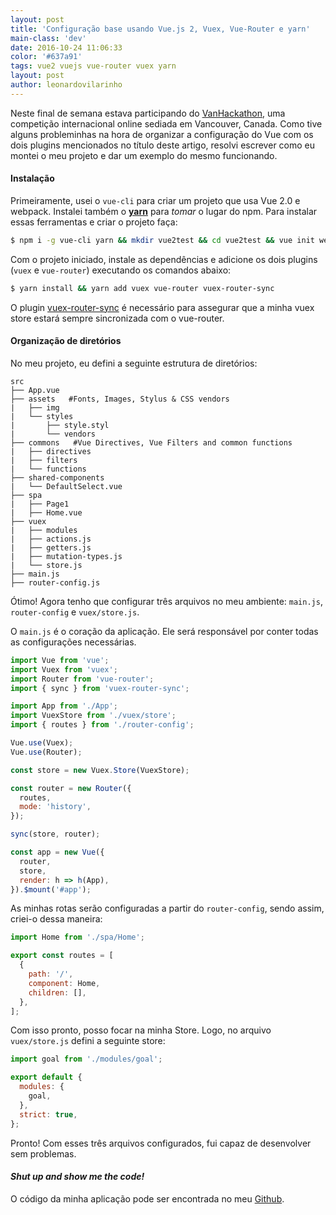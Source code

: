```yaml
---
layout: post
title: 'Configuração base usando Vue.js 2, Vuex, Vue-Router e yarn'
main-class: 'dev'
date: 2016-10-24 11:06:33 
color: '#637a91'
tags: vue2 vuejs vue-router vuex yarn
layout: post
author: leonardovilarinho
---
```


Neste final de semana estava participando do [VanHackathon](https://www.vanhack.com/hackathon), uma competição internacional online sediada em Vancouver, Canada. Como tive alguns probleminhas na hora de organizar a configuração do Vue com os dois plugins mencionados no título deste artigo, resolvi escrever como eu montei o meu projeto e dar um exemplo do mesmo funcionando.

#### Instalação

Primeiramente, usei o `vue-cli` para criar um projeto que usa Vue 2.0 e webpack. Instalei também o **[yarn](https://code.facebook.com/posts/1840075619545360)** para *tomar* o lugar do npm. Para instalar essas ferramentas e criar o projeto faça:

```bash
$ npm i -g vue-cli yarn && mkdir vue2test && cd vue2test && vue init webpack
```

Com o projeto iniciado, instale as dependências e adicione os dois plugins (`vuex` e `vue-router`) executando os comandos abaixo:

```bash
$ yarn install && yarn add vuex vue-router vuex-router-sync
```

O plugin [vuex-router-sync](https://github.com/vuejs/vuex-router-sync) é necessário para assegurar que a minha vuex store estará sempre sincronizada com o vue-router.

#### Organização de diretórios
No meu projeto, eu defini a seguinte estrutura de diretórios:

```
src
├── App.vue
├── assets   #Fonts, Images, Stylus & CSS vendors
|   ├── img
|   └── styles
|       ├── style.styl
|       └── vendors
├── commons   #Vue Directives, Vue Filters and common functions
|   ├── directives
|   ├── filters
|   └── functions
├── shared-components
|   └── DefaultSelect.vue
├── spa
|   ├── Page1
|   ├── Home.vue
├── vuex
|   ├── modules
|   ├── actions.js
|   ├── getters.js
|   ├── mutation-types.js
|   └── store.js
├── main.js
├── router-config.js
```

Ótimo! Agora tenho que configurar três arquivos no meu ambiente: `main.js`, `router-config` e `vuex/store.js`.

O `main.js` é o coração da aplicação. Ele será responsável por conter todas as configurações necessárias.

```javascript
import Vue from 'vue';
import Vuex from 'vuex';
import Router from 'vue-router';
import { sync } from 'vuex-router-sync';

import App from './App';
import VuexStore from './vuex/store';
import { routes } from './router-config';

Vue.use(Vuex);
Vue.use(Router);

const store = new Vuex.Store(VuexStore);

const router = new Router({
  routes,
  mode: 'history',
});

sync(store, router);

const app = new Vue({
  router,
  store,
  render: h => h(App),
}).$mount('#app');
```

As minhas rotas serão configuradas a partir do `router-config`, sendo assim, criei-o dessa maneira:

```javascript
import Home from './spa/Home';

export const routes = [
  {
    path: '/',
    component: Home,
    children: [],
  },
];
```

Com isso pronto, posso focar na minha Store. Logo, no arquivo `vuex/store.js` defini a seguinte store:

```javascript
import goal from './modules/goal';

export default {
  modules: {
    goal,
  },
  strict: true,
};
```

Pronto! Com esses três arquivos configurados, fui capaz de desenvolver sem problemas.

#### *Shut up and show me the code!*

O código da minha aplicação pode ser encontrada no meu [Github](https://github.com/pablohpsilva/Goal).
